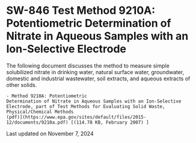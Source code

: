 
# SW-846 Test Method 9210A: Potentiometric Determination of Nitrate in Aqueous Samples with an Ion-Selective Electrode  


The following document discusses the method to measure simple
solubilized nitrate in drinking water, natural surface water,
groundwater, domestic and industrial wastewater, soil extracts, and
aqueous extracts of other solids.

    - Method 9210A: Potentiometric
    Determination of Nitrate in Aqueous Samples with an Ion-Selective
    Electrode, part of Test Methods for Evaluating Solid Waste,
    Physical/Chemical Methods
    (pdf)](https://www.epa.gov/sites/default/files/2015-12/documents/9210a.pdf) [(114.78 KB, February 2007) ] 

Last updated on November 7, 2024

